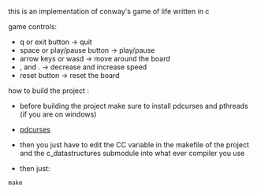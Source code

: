 this is an implementation of conway's game of life written in c

game controls:
* q or exit button -> quit
* space or play/pause button -> play/pause
* arrow keys or wasd -> move around the board
* , and . -> decrease and increase speed
* reset button -> reset the board

how to build the project :
* before building the project make sure to install pdcurses and pthreads (if you are on windows) 
* [pdcurses](https://sourceforge.net/projects/pdcurses/)

* then you just have to edit the CC variable in the makefile of the project and the c_datastructures submodule into what ever compiler you use

* then just:
```
make
```